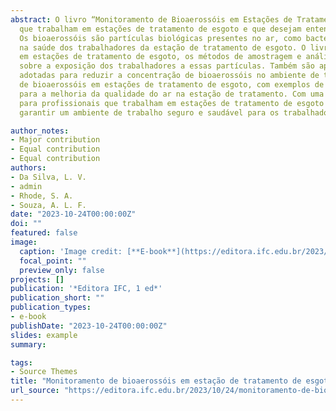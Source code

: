 ```yaml
---
abstract: O livro “Monitoramento de Bioaerossóis em Estações de Tratamento de Esgoto” é um guia prático para profissionais 
  que trabalham em estações de tratamento de esgoto e que desejam entender e controlar a presença de bioaerossóis no ambiente de trabalho. 
  Os bioaerossóis são partículas biológicas presentes no ar, como bactérias, fungos e vírus, que podem ter efeitos negativos 
  na saúde dos trabalhadores da estação de tratamento de esgoto. O livro aborda as principais fontes de bioaerossóis 
  em estações de tratamento de esgoto, os métodos de amostragem e análise dessas partículas e os resultados de estudos científicos 
  sobre a exposição dos trabalhadores a essas partículas. Também são apresentadas as principais medidas de controle que podem ser 
  adotadas para reduzir a concentração de bioaerossóis no ambiente de trabalho. Além disso, o livro inclui casos práticos de monitoramento 
  de bioaerossóis em estações de tratamento de esgoto, com exemplos de coleta de amostras, análise dos resultados e recomendações 
  para a melhoria da qualidade do ar na estação de tratamento. Com uma abordagem clara e direta, o livro é uma leitura indispensável 
  para profissionais que trabalham em estações de tratamento de esgoto e que desejam 
  garantir um ambiente de trabalho seguro e saudável para os trabalhadores.

author_notes:
- Major contribution
- Equal contribution
- Equal contribution
authors:
- Da Silva, L. V.
- admin
- Rhode, S. A.
- Souza, A. L. F.
date: "2023-10-24T00:00:00Z"
doi: ""
featured: false
image:
  caption: 'Image credit: [**E-book**](https://editora.ifc.edu.br/2023/10/24/monitoramento-de-bioaerossois-em-estacao-de-tratamento-de-esgoto/)'
  focal_point: ""
  preview_only: false
projects: []
publication: '*Editora IFC, 1 ed*'
publication_short: ""
publication_types:
- e-book
publishDate: "2023-10-24T00:00:00Z"
slides: example
summary: 

tags:
- Source Themes
title: "Monitoramento de bioaerossóis em estação de tratamento de esgoto."
url_source: "https://editora.ifc.edu.br/2023/10/24/monitoramento-de-bioaerossois-em-estacao-de-tratamento-de-esgoto/"
---
```



